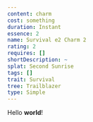 ```yaml
---
content: charm
cost: something
duration: Instant
essence: 2
name: Survival e2 Charm 2
rating: 2
requires: []
shortDescription: ~
splat: Second Sunrise
tags: []
trait: Survival
tree: Trailblazer
type: Simple
---
```


Hello **world**!
